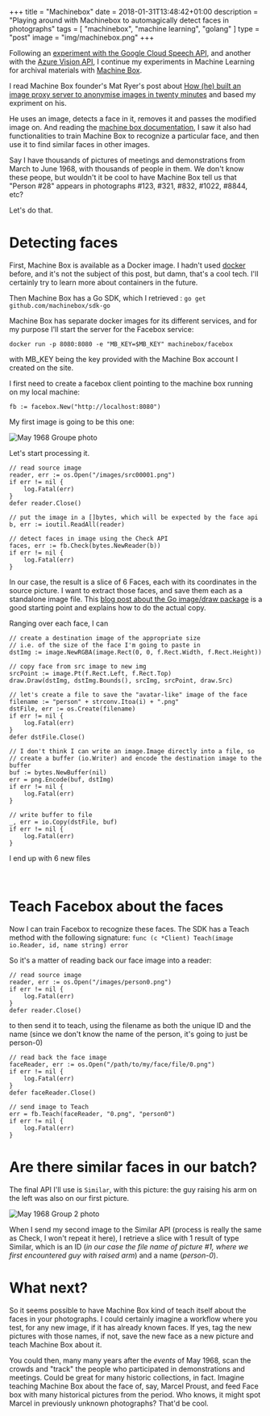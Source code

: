 +++
title = "Machinebox"
date = 2018-01-31T13:48:42+01:00
description = "Playing around with Machinebox to automagically detect faces in photographs"
tags = [ "machinebox", "machine learning", "golang"  ]
type = "post"
image = "img/machinebox.png"
+++

Following an [experiment with the Google Cloud Speech API](/blog/speechapitests/), and another with the [Azure Vision API](/blog.azure-vision-api/), I continue my experiments in Machine Learning for archival materials with [Machine Box](https://machinebox.io/).

I read Machine Box founder's Mat Ryer's post about [How (he) built an image proxy server to anonymise images in twenty minutes](https://blog.machinebox.io/how-i-built-an-image-proxy-server-to-anonymise-images-in-twenty-minutes-e550466ea09e) and based my expriment on his.

He uses an image, detects a face in it, removes it and passes the modified image on. And reading the [machine box documentation](https://machinebox.io/docs), I saw it also had functionalities to train Machine Box to recognize a particular face, and then use it to find similar faces in other images.

Say I have thousands of pictures of meetings and demonstrations from March to June 1968, with thousands of people in them. We don't know these peope, but wouldn't it be cool to have Machine Box tell us that "Person #28" appears in photographs #123, #321, #832, #1022, #8844, etc?

Let's do that.

# Detecting faces

First, Machine Box is available as a Docker image. I hadn't used [docker](https://docs.docker.com/) before, and it's not the subject of this post, but damn, that's a cool tech. I'll certainly try to learn more about containers in the future.

Then Machine Box has a Go SDK, which I retrieved : ```go get github.com/machinebox/sdk-go```
 
Machine Box has separate docker images for its different services, and for my purpose I'll start the server for the Facebox service: 

```docker run -p 8080:8080 -e "MB_KEY=$MB_KEY" machinebox/facebox```

with MB_KEY being the key provided with the Machine Box account I created on the site.

I first need to create a facebox client pointing to the machine box running on my local machine: 

```fb := facebox.New("http://localhost:8080")```

My first image is going to be this one:

![May 1968 Groupe photo](/img/1968-sample-b.png "May 1968 Groupe photo")

Let's start processing it.

```
// read source image
reader, err := os.Open("/images/src00001.png")
if err != nil {
    log.Fatal(err)
}
defer reader.Close()

// put the image in a []bytes, which will be expected by the face api
b, err := ioutil.ReadAll(reader)

// detect faces in image using the Check API
faces, err := fb.Check(bytes.NewReader(b))
if err != nil {
    log.Fatal(err)
}
```

In our case, the result is a slice of 6 Faces, each with its coordinates in the source picture. I want to extract those faces, and save them each as a standalone image file. This [blog post about the Go image/draw package](https://blog.golang.org/go-imagedraw-package) is a good starting point and explains how to do the actual copy.

Ranging over each face, I can 

```
// create a destination image of the appropriate size
// i.e. of the size of the face I'm going to paste in
dstImg := image.NewRGBA(image.Rect(0, 0, f.Rect.Width, f.Rect.Height))

// copy face from src image to new img
srcPoint := image.Pt(f.Rect.Left, f.Rect.Top)
draw.Draw(dstImg, dstImg.Bounds(), srcImg, srcPoint, draw.Src)

// let's create a file to save the "avatar-like" image of the face
filename := "person" + strconv.Itoa(i) + ".png"
dstFile, err := os.Create(filename)
if err != nil {
    log.Fatal(err)
}
defer dstFile.Close()

// I don't think I can write an image.Image directly into a file, so
// create a buffer (io.Writer) and encode the destination image to the buffer
buf := bytes.NewBuffer(nil)
err = png.Encode(buf, dstImg)
if err != nil {
    log.Fatal(err)
}

// write buffer to file
_, err = io.Copy(dstFile, buf)
if err != nil {
    log.Fatal(err)
}
```

I end up with 6 new files

<div style="text-align:justify">

 <img style="display:inline-block" src="/img/1968-person-0.png" alt=""  /> 
 <img style="display:inline-block"src="/img/1968-person-1.png" alt=""  />
 <img style="display:inline-block"src="/img/1968-person-2.png" alt="" />
 <img style="display:inline-block" src="/img/1968-person-3.png" alt=""  /> 
 <img style="display:inline-block"src="/img/1968-person-4.png" alt=""  />
 <img style="display:inline-block"src="/img/1968-person-5.png" alt="" />

</div>

# Teach Facebox about the faces

Now I can train Facebox to recognize these faces. The SDK has a Teach method with the following signature: ```func (c *Client) Teach(image io.Reader, id, name string) error```

So it's a matter of reading back our face image into a reader:

```
// read source image
reader, err := os.Open("/images/person0.png")
if err != nil {
    log.Fatal(err)
}
defer reader.Close()
```

to then send it to teach, using the filename as both the unique ID and the name (since we don't know the name of the person, it's going to just be person-0)

```
// read back the face image
faceReader, err := os.Open("/path/to/my/face/file/0.png")
if err != nil {
    log.Fatal(err)
}
defer faceReader.Close()

// send image to Teach
err = fb.Teach(faceReader, "0.png", "person0")
if err != nil {
    log.Fatal(err)
}
```

# Are there similar faces in our batch?

The final API I'll use is ```Similar```, with this picture: the guy raising his arm on the left was also on our first picture.

![May 1968 Group 2 photo](/img/1968-sample.png "May 1968 Group 2 photo")

When I send my second image to the Similar API (process is really the same as Check, I won't repeat it here), I retrieve a slice with 1 result of type Similar, which is an ID (_in our case the file name of picture #1, where we first encountered guy with raised arm_) and a name (_person-0_).

# What next?

So it seems possible to have Machine Box kind of teach itself about the faces in your photographs. I could certainly imagine a workflow where you test, for any new image, if it has already known faces. If yes, tag the new pictures with those names, if not, save the new face as a new picture and teach Machine Box about it.

You could then, many many years after the _events_ of May 1968, scan the crowds and "track" the people who participated in demonstrations and meetings. Could be great for many historic collections, in fact. Imagine teaching Machine Box about the face of, say, Marcel Proust, and feed Face box with many historical pictures from the period. Who knows, it might spot Marcel in previously unknown photographs? That'd be cool.